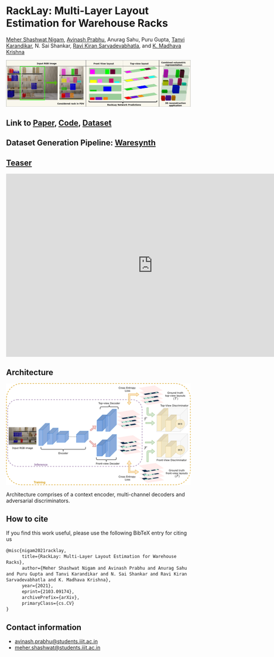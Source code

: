 # RackLay: Multi-Layer Layout Estimation for Warehouse Racks

[Meher Shashwat Nigam](https://github.com/ShashwatNigam99), [Avinash Prabhu](https://avinash2468.github.io/), Anurag Sahu, Puru Gupta, [Tanvi Karandikar](https://tanvi141.github.io/), N. Sai Shankar, [Ravi Kiran Sarvadevabhatla](https://ravika.github.io), and [K. Madhava Krishna](http://robotics.iiit.ac.in)

<p align="center">
    <img src="assets/teaser.png" />
</p>

## Link to [Paper](https://arxiv.org/abs/2103.09174), [Code](https://github.com/Avinash2468/RackLay), [Dataset](https://drive.google.com/drive/folders/1-GizhhfVOeyITYK0nIYpoyQPgtgALHvG?usp=sharing)
## Dataset Generation Pipeline: [Waresynth](https://anuragsahu.github.io/WareSynth/)

## [Teaser](https://www.youtube.com/watch?v=1hdl3W-MlXo)

<iframe height="500" width="800" src="https://www.youtube.com/embed/1hdl3W-MlXo" align="center" frameborder="0" allow="accelerometer; autoplay; encrypted-media; gyroscope; picture-in-picture" allowfullscreen></iframe>

## Architecture

<p align="center">
    <img src="assets/double_decoder.png" />
</p>

Architecture comprises of a context encoder, multi-channel decoders and adversarial discriminators.

## How to cite
If you find this work useful, please use the following BibTeX entry for citing us
```
@misc{nigam2021racklay,
      title={RackLay: Multi-Layer Layout Estimation for Warehouse Racks}, 
      author={Meher Shashwat Nigam and Avinash Prabhu and Anurag Sahu and Puru Gupta and Tanvi Karandikar and N. Sai Shankar and Ravi Kiran Sarvadevabhatla and K. Madhava Krishna},
      year={2021},
      eprint={2103.09174},
      archivePrefix={arXiv},
      primaryClass={cs.CV}
}
```

## Contact information
- avinash.prabhu@students.iiit.ac.in
- meher.shashwat@students.iiit.ac.in
